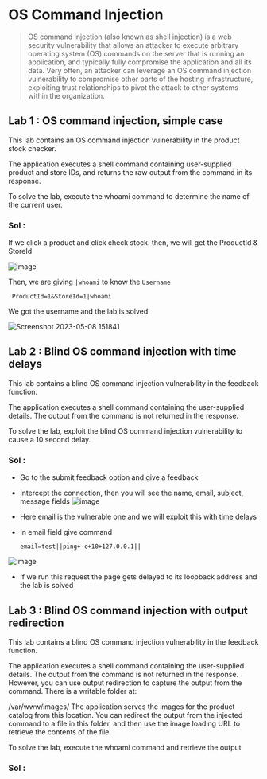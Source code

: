 # OS Command Injection
> OS command injection (also known as shell injection) is a web security vulnerability that allows an attacker to execute arbitrary operating system (OS) commands on the server that is running an application, and typically fully compromise the application and all its data. Very often, an attacker can leverage an OS command injection vulnerability to compromise other parts of the hosting infrastructure, exploiting trust relationships to pivot the attack to other systems within the organization.

## Lab 1 : OS command injection, simple case

This lab contains an OS command injection vulnerability in the product stock checker.

The application executes a shell command containing user-supplied product and store IDs, and returns the raw output from the command in its response.

To solve the lab, execute the whoami command to determine the name of the current user.

### Sol :

If we click a product and click check stock. then, we will get the ProductId & StoreId

![image](https://user-images.githubusercontent.com/33444140/236799000-1d2eeac3-d715-48e9-ae44-6bfa91b84c9f.png)

Then, we are giving `|whoami` to know the `Username` 
    
     ProductId=1&StoreId=1|whoami

We got the username and the lab is solved

 ![Screenshot 2023-05-08 151841](https://user-images.githubusercontent.com/33444140/236875721-9bf7a4ac-7f9a-4939-a6b7-e63e5292c5dc.png)
 
## Lab 2 : Blind OS command injection with time delays

This lab contains a blind OS command injection vulnerability in the feedback function.

The application executes a shell command containing the user-supplied details. The output from the command is not returned in the response.

To solve the lab, exploit the blind OS command injection vulnerability to cause a 10 second delay.
    
### Sol :

* Go to the submit feedback option and give a feedback
* Intercept the connection, then you will see the name, email, subject, message fields
![image](https://user-images.githubusercontent.com/33444140/236868717-e1624987-d07c-4e0e-82d2-54f00405a510.png)

* Here email is the vulnerable one and we will exploit this with time delays
* In email field give command

      email=test||ping+-c+10+127.0.0.1||
      
![image](https://user-images.githubusercontent.com/33444140/236869514-9ddd8a6a-b1cf-459f-8acd-cf2a56154081.png)

* If we run this request the page gets delayed to its loopback address and the lab is solved

## Lab 3 : Blind OS command injection with output redirection

This lab contains a blind OS command injection vulnerability in the feedback function.

The application executes a shell command containing the user-supplied details. The output from the command is not returned in the response. However, you can use output redirection to capture the output from the command. There is a writable folder at:

/var/www/images/
The application serves the images for the product catalog from this location. You can redirect the output from the injected command to a file in this folder, and then use the image loading URL to retrieve the contents of the file.

To solve the lab, execute the whoami command and retrieve the output

### Sol :
